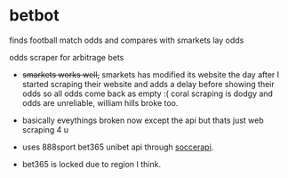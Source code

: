 # betbot

finds football match odds and compares with smarkets lay odds

odds scraper for arbitrage bets

- ~~smarkets works well,~~ smarkets has modified its website the day after I started scraping
their website and adds a delay before showing their odds so all odds come
back as empty :( coral scraping is dodgy and odds are unreliable, william hills broke too.

- basically eveythings broken now except the api but thats just web scraping 4 u

- uses 888sport bet365 unibet api through [soccerapi](https://github.com/S1M0N38/soccerapi).

- bet365 is locked due to region I think.
